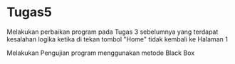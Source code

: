 # Tugas5

Melakukan perbaikan program pada Tugas 3 sebelumnya yang terdapat kesalahan logika ketika di tekan tombol "Home" tidak kembali ke Halaman 1

Melakukan Pengujian program menggunakan metode Black Box
